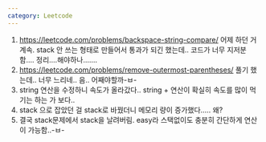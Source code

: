 ```yaml
---
category: Leetcode
---
```


1. <https://leetcode.com/problems/backspace-string-compare/> 어제 하던 거 계속. stack 안 쓰는 형태로 만들어서 통과가 되긴 했는데.. 코드가 너무 지저분함.... 정리....해야하나.......
2. <https://leetcode.com/problems/remove-outermost-parentheses/> 풀기 했는데.. 너무 느리네.. 음.. 어째야할까-ㅂ-
3. string 연산을 수정하니 속도가 올라갔다.. string + 연산이 확실히 속도를 많이 먹기는 하는 가 보다..
4. stack<string> 으로 잡았던 걸 stack<char>로 바꿨더니 메모리 량이 증가했다..... 왜?
5. 결국 stack문제에서 stack을 날려버림. easy라 스택없이도 충분히 간단하게 연산이 가능함..-ㅂ-
